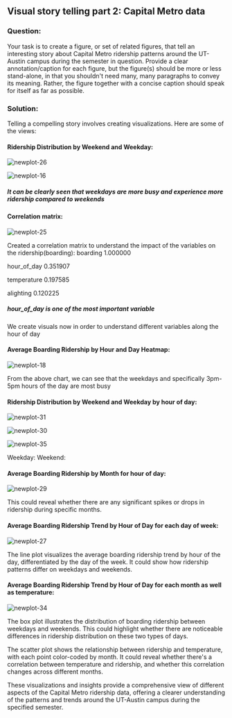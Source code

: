 ## Visual story telling part 2: Capital Metro data

### Question:
Your task is to create a figure, or set of related figures, that tell an interesting story about Capital Metro ridership patterns around the UT-Austin campus during the semester in question. Provide a clear annotation/caption for each figure, but the figure(s) should be more or less stand-alone, in that you shouldn't need many, many paragraphs to convey its meaning. 
Rather, the figure together with a concise caption should speak for itself as far as possible.

### Solution:
Telling a compelling story involves creating visualizations. Here are some of the views:

#### Ridership Distribution by Weekend and Weekday:
![newplot-26](https://github.com/mostwanted-786/NAAV/assets/139088219/c27a4c28-4ae4-4d78-a91c-dbd9e41fcd54)


![newplot-16](https://github.com/mostwanted-786/NAAV/assets/139088219/998d6233-b5a2-4e63-ba31-614e903b2d2b)

##### It can be clearly seen that weekdays are more busy and experience more ridership compared to weekends


#### Correlation matrix:
![newplot-25](https://github.com/mostwanted-786/NAAV/assets/139088219/59f0f8fe-7eed-423e-be43-53e546c83730)

Created a correlation matrix to understand the impact of the variables on the ridership(boarding): 
boarding       1.000000

hour_of_day    0.351907

temperature    0.197585

alighting      0.120225

##### hour_of_day is one of the most important variable

We create visuals now in order to understand different variables along the hour of day
#### Average Boarding Ridership by Hour and Day Heatmap:

![newplot-18](https://github.com/mostwanted-786/NAAV/assets/139088219/68d07e66-8e68-445f-8ea1-2e4daa484dd9)

From the above chart, we can see that the weekdays and specifically 3pm-5pm hours of the day are most busy

#### Ridership Distribution by Weekend and Weekday by hour of day:
![newplot-31](https://github.com/mostwanted-786/NAAV/assets/139088219/e51d4a46-aeae-4335-89f6-35ec1dd5992e)


![newplot-30](https://github.com/mostwanted-786/NAAV/assets/139088219/56277bef-3a73-4184-9698-0cea065383d5)

![newplot-35](https://github.com/mostwanted-786/NAAV/assets/139088219/a56047d0-4b34-4093-9fbe-7ab5bded87fc)

Weekday:
Weekend:


#### Average Boarding Ridership by Month for hour of day:

![newplot-29](https://github.com/mostwanted-786/NAAV/assets/139088219/564a6cf0-4107-4cf5-b36b-df8fe35a6cee)


This could reveal whether there are any significant spikes or drops in ridership during specific months.

#### Average Boarding Ridership Trend by Hour of Day for each day of week: 

![newplot-27](https://github.com/mostwanted-786/NAAV/assets/139088219/4b578b22-0115-4014-9ac0-1cac52229065)


The line plot visualizes the average boarding ridership trend by hour of the day, differentiated by the day of the week. 
It could show how ridership patterns differ on weekdays and weekends.

#### Average Boarding Ridership Trend by Hour of Day for each month as well as temperature: 

![newplot-34](https://github.com/mostwanted-786/NAAV/assets/139088219/f3f77988-8c92-41a9-889d-2ce5b7e71f60)

The box plot illustrates the distribution of boarding ridership between weekdays and weekends. This could highlight whether there are noticeable differences in ridership distribution on these two types of days.
 


The scatter plot shows the relationship between ridership and temperature, with each point color-coded by month. It could reveal whether there's a correlation between temperature and ridership, and whether this correlation changes across different months.

These visualizations and insights provide a comprehensive view of different aspects of the 
Capital Metro ridership data, offering a clearer understanding of the patterns and trends around the UT-Austin campus during the specified semester.
